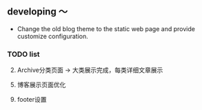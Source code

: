 ## developing ～
* Change the old blog theme to the static web page and provide customize configuration.


### TODO list
<!-- 1. blogs页分页功能 ---->
2. Archive分类页面  -> 大类展示完成，每类详细文章展示
<!-- 3. Friend页面 -> over -->
<!-- 4. About页面优化 -> over -->
5. 博客展示页面优化
<!-- 6. 图片可配置自定义 ----> 
<!-- 7. 路由跳转时，要求Header不重新渲染 -> over -->
<!-- 8. 移动端适配 over -->
9. footer设置